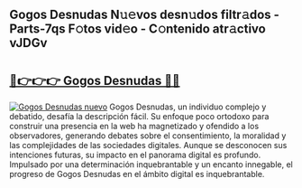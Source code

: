 ## Gogos Desnudas N𝚞𝚎vos desn𝚞dos filtr𝚊dos - Parts-7qs F𝚘tos vid𝚎o - C𝚘ntenido atr𝚊ctivo vJDGv

# <h2><a href="http://mbbqe5j.tromn.icu/?c=Gogos+Desnudas">🔗👉👉👉 Gogos Desnudas 🔗🔗</a></h2>

[![Gogos Desnudas nuevo](https://i.imgur.com/pEAQMta.gif)](http://mbbqe5j.tromn.icu/?c=Gogos+Desnudas)
Gogos Desnudas, un individuo complejo y debatido, desafía la descripción fácil. Su enfoque poco ortodoxo para construir una presencia en la web ha magnetizado y ofendido a los observadores, generando debates sobre el consentimiento, la moralidad y las complejidades de las sociedades digitales. Aunque se desconocen sus intenciones futuras, su impacto en el panorama digital es profundo. Impulsado por una determinación inquebrantable y un encanto innegable, el progreso de Gogos Desnudas en el ámbito digital es inquebrantable.
